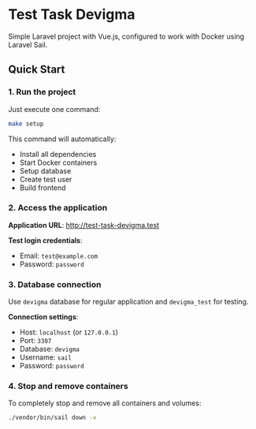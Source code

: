 # Test Task Devigma

Simple Laravel project with Vue.js, configured to work with Docker using Laravel Sail.

## Quick Start

### 1. Run the project

Just execute one command:

```bash
make setup
```

This command will automatically:
- Install all dependencies
- Start Docker containers
- Setup database
- Create test user
- Build frontend

### 2. Access the application

**Application URL**: http://test-task-devigma.test

**Test login credentials**:
- Email: `test@example.com`
- Password: `password`

### 3. Database connection

Use `devigma` database for regular application and `devigma_test` for testing.

**Connection settings**:
- Host: `localhost` (or `127.0.0.1`)
- Port: `3307`
- Database: `devigma`
- Username: `sail`
- Password: `password`

### 4. Stop and remove containers

To completely stop and remove all containers and volumes:

```bash
./vendor/bin/sail down -v
```
